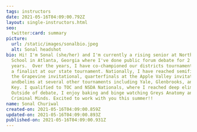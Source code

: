 ```yaml
---
tags: instructors
date: 2021-05-16T04:09:00.792Z
layout: single-instructors.html
seo:
  twitter:card: summary
picture:
  url: /static/images/sonalbio.jpeg
  alt: Sonal headshot
bio: Hi! I'm Sonal (she/her) and I'm currently a rising senior at Northview High
  School in Atlanta, Georgia where I've done public forum debate for 2
  years.  Over the years, I have co-championed our districts tournament and been
  a finalist at our state tournament. Nationally, I have reached semifinals at
  the Grapevine invitational, quarterfinals at the Apple Valley invitational,
  andbelims at several other tournaments including Yale, Glenbrooks, and Blue
  Key. I qualified to TOC and NSDA Nationals, where I reached deep elim rounds.
  Outside of debate, I enjoy baking and binge watching Greys Anatomy and
  Criminal Minds. Excited to work with you this summer!!
name: Sonal Churiwal
created-on: 2021-05-16T04:09:00.859Z
updated-on: 2021-05-16T04:09:00.893Z
published-on: 2021-05-16T04:09:00.931Z
---
```

